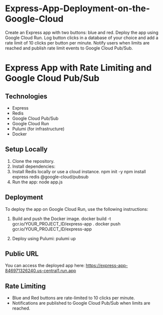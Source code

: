 # Express-App-Deployment-on-the-Google-Cloud
Create an Express app with two buttons: blue and red. Deploy the app using Google Cloud Run. Log button clicks in a database of your choice and add a rate limit of 10 clicks per button per minute. Notify users when limits are reached and publish rate limit events to Google Cloud Pub/Sub.

# Express App with Rate Limiting and Google Cloud Pub/Sub

## Technologies
- Express
- Redis
- Google Cloud Pub/Sub
- Google Cloud Run
- Pulumi (for infrastructure)
- Docker

## Setup Locally
1. Clone the repository.
2. Install dependencies:
3. Install Redis locally or use a cloud instance.
npm init -y 
npm install express redis @google-cloud/pubsub
5. Run the app:
node app.js

## Deployment
To deploy the app on Google Cloud Run, use the following instructions:
1. Build and push the Docker image.
docker build -t gcr.io/YOUR_PROJECT_ID/express-app .
docker push gcr.io/YOUR_PROJECT_ID/express-app

3. Deploy using Pulumi:
pulumi up

## Public URL

You can access the deployed app here: https://express-app-846971326240.us-central1.run.app
## Rate Limiting
- Blue and Red buttons are rate-limited to 10 clicks per minute.
- Notifications are published to Google Cloud Pub/Sub when limits are reached.


